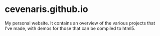# cevenaris.github.io

My personal website. It contains an overview of the various projects that I've made, with demos for those that can be compiled to html5. 
